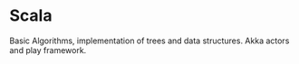 # Scala
Basic Algorithms, implementation of trees and data structures. Akka actors and play framework.
